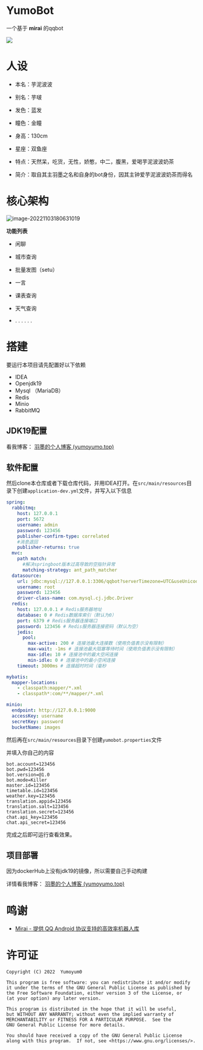 # YumoBot

一个基于 **mirai** 的qqbot

![](https://yumoimgbed.oss-cn-shenzhen.aliyuncs.com/img/93246317_p13_master1200.jpg)

# 人设

- 本名：芋泥波波

- 别名：芋啵

- 发色：蓝发

- 瞳色：金瞳

- 身高：130cm

- 星座：双鱼座

- 特点：天然呆，吃货，无性，娇憨，中二，腹黑，爱喝芋泥波波奶茶

- 简介：取自其主羽墨之名和自身的bot身份，因其主钟爱芋泥波波奶茶而得名

# 核心架构

![image-20221103180631019](https://yumoimgbed.oss-cn-shenzhen.aliyuncs.com/img/image-20221103180631019.png)

**功能列表**

- 闲聊
- 城市查询
- 批量发图（setu）
- 一言

- 课表查询
- 天气查询
- . . . . . .

# 搭建

要运行本项目请先配置好以下依赖

- IDEA
- Openjdk19
- Mysql （MariaDB）
- Redis
- Minio
- RabbitMQ

## JDK19配置

看我博客： [羽墨的个人博客 (yumoyumo.top)](https://www.yumoyumo.top/baby-virtualthread/)

## 软件配置

然后clone本仓库或者下载仓库代码，并用IDEA打开。在`src/main/resources`目录下创建`application-dev.yml`文件，并写入以下信息

```yml
spring:
  rabbitmq:
    host: 127.0.0.1
    port: 5672
    username: admin
    password: 123456
    publisher-confirm-type: correlated
    #消息退回
    publisher-returns: true
  mvc:
    path match:
      #解决springboot版本过高导致的空指针异常
      matching-strategy: ant_path_matcher
  datasource:
    url: jdbc:mysql://127.0.0.1:3306/qqbot?serverTimezone=UTC&useUnicode=true&characterEncoding=utf8
    username: root
    password: 123456
    driver-class-name: com.mysql.cj.jdbc.Driver
  redis:
    host: 127.0.0.1 # Redis服务器地址
    database: 0 # Redis数据库索引（默认为0）
    port: 6379 # Redis服务器连接端口
    password: 123456 # Redis服务器连接密码（默认为空）
    jedis:
      pool:
        max-active: 200 # 连接池最大连接数（使用负值表示没有限制）
        max-wait: -1ms # 连接池最大阻塞等待时间（使用负值表示没有限制）
        max-idle: 10 # 连接池中的最大空闲连接
        min-idle: 0 # 连接池中的最小空闲连接
    timeout: 3000ms # 连接超时时间（毫秒

mybatis:
  mapper-locations:
    - classpath:mapper/*.xml
    - classpath*:com/**/mapper/*.xml

minio:
  endpoint: http://127.0.0.1:9000
  accessKey: username
  secretKey: password
  bucketName: images
```

然后再在`src/main/resources`目录下创建`yumobot.properties`文件

并填入你自己的内容

```
bot.account=123456
bot.pwd=123456
bot.version=@1.0
bot.mode=Killer
master.id=123456
timetable.id=123456
weather.key=123456
translation.appid=123456
translation.salt=123456
translation.secret=123456
chat.api_key=123456
chat.api_secret=123456
```

完成之后即可运行查看效果。

## 项目部署

因为dockerHub上没有jdk19的镜像，所以需要自己手动构建

详情看我博客： [羽墨的个人博客 (yumoyumo.top)](https://www.yumoyumo.top/docker构建jdk19镜像部署qqbot项目/)

# 鸣谢

- [Mirai - 提供 QQ Android 协议支持的高效率机器人库](https://github.com/mamoe/mirai)

# 许可证

```
Copyright (C) 2022  Yumoyum0

This program is free software: you can redistribute it and/or modify
it under the terms of the GNU General Public License as published by
the Free Software Foundation, either version 3 of the License, or
(at your option) any later version.

This program is distributed in the hope that it will be useful,
but WITHOUT ANY WARRANTY; without even the implied warranty of
MERCHANTABILITY or FITNESS FOR A PARTICULAR PURPOSE.  See the
GNU General Public License for more details.

You should have received a copy of the GNU General Public License
along with this program.  If not, see <https://www.gnu.org/licenses/>.
```

###  